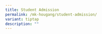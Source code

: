 ```yaml
---
title: Student Admission
permalink: /mk-hougang/student-admission/
variant: tiptap
description: ""
---
```

